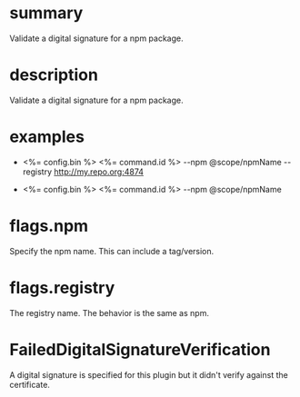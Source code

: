 # summary

Validate a digital signature for a npm package.

# description

Validate a digital signature for a npm package.

# examples

- <%= config.bin %> <%= command.id %> --npm @scope/npmName --registry http://my.repo.org:4874

- <%= config.bin %> <%= command.id %> --npm @scope/npmName

# flags.npm

Specify the npm name. This can include a tag/version.

# flags.registry

The registry name. The behavior is the same as npm.

# FailedDigitalSignatureVerification

A digital signature is specified for this plugin but it didn't verify against the certificate.
